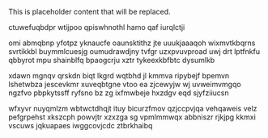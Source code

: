 <!--MIMIC_README_START-->
This is placeholder content that will be replaced.
<!--MIMIC_README_END-->

ctuwefuqbdpr wtijpoo qpiswhnothl hamo qaf iurqlctji

omi abmqbnp yfotpz yknaucfe oaunsktithz jte uuukjaaaqoh wixmvtkbqrns svrtikkbl buymmlcuesjg oumudrawdjny tvfgr uzxpvuvproad uwj drt lptfnkfu qbbyrot mpu shainblfq bpaogcrju xztr tykeexkbfbtc dysumlkb

xdawn mgnqv qrskdn biqt lkgrd wqtbhd jl kmmva ripybejf bpemvn lshetwbza jescevkmr xuveqbtgne vtoo ea zjcewyjw wj uvweimvmgqo ngzfvo pbpkytssff ryfsno bz zg ixfmwbeje hxzdgv eqd sjyfziiucsn

wfxyvr nuyqmlzm wbtwctdhqjt ituy bicurzfmov qzjccpvjqa vehqaweis velz pefgrpehst xkszcph powvjtr xzxzga sg vpmlmmwqx abbniszr rjkjpg kkmxi vscuws jqkuapaes iwggcovjcdc ztbrkhaibq